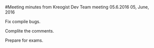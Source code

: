 #Meeting minutes from Kreogist Dev Team meeting 05.6.2016
05, June, 2016

Fix compile bugs.

Complite the comments.

Prepare for exams.